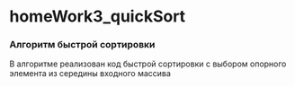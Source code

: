 # homeWork3_quickSort
### Алгоритм быстрой сортировки  
В алгоритме реализован код быстрой сортировки с выбором опорного элемента из середины входного массива
